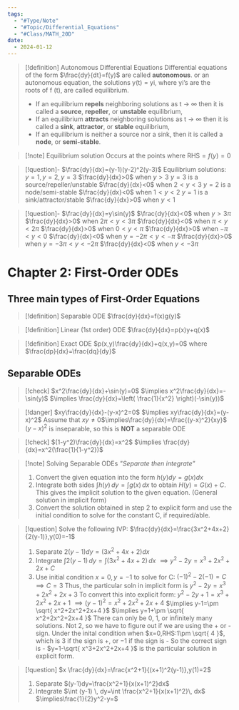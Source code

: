 ```yaml
---
tags:
  - "#Type/Note"
  - "#Topic/Differential_Equations"
  - "#Class/MATH_20D"
date:
  - 2024-01-12
---
```


> [!definition] Autonomous Differential Equations
> Differential equations of the form $\frac{dy}{dt}=f(y)$ are called **autonomous**.
> or an autonomous equation, the solutions y(t) = yi, where yi’s are the  
> roots of f (t), are called equilibrium.  
> - If an equilibrium **repels** neighboring solutions as t → ∞ then it is called a **source**, **repeller**, or **unstable** equilibrium,  
> - If an equilibrium **attracts** neighboring solutions as t → ∞ then it is called a **sink**, **attractor**, or **stable** equilibrium,  
> - If an equilibrium is neither a source nor a sink, then it is called a **node**, or **semi-stable**.

> [!note] Equilibrium solution
> Occurs at the points where $\text{RHS}=f(y)=0$

> [!question]- $\frac{dy}{dx}=(y-1)(y-2)^2(y-3)$
> Equilibrium solutions: $y=1,y=2,y=3$
> $\frac{dy}{dx}>0$ when $y>3$
> $y=3$ is a source/repeller/unstable
> $\frac{dy}{dx}<0$ when $2<y<3$
> $y=2$ is a node/semi-stable
> $\frac{dy}{dx}<0$ when $1<y<2$
> $y=1$ is a sink/attractor/stable
> $\frac{dy}{dx}>0$ when $y<1$

> [!question]- $\frac{dy}{dx}=y\sin(y)$
> $\frac{dy}{dx}<0$ when $y>3\pi$
> $\frac{dy}{dx}>0$ when $2\pi<y<3\pi$
> $\frac{dy}{dx}<0$ when $\pi<y<2\pi$
> $\frac{dy}{dx}>0$ when $0<y<\pi$
> $\frac{dy}{dx}>0$ when $-\pi<y<0$
> $\frac{dy}{dx}<0$ when $y=-2\pi<y<-\pi$
> $\frac{dy}{dx}>0$ when $y=-3\pi<y<-2\pi$
> $\frac{dy}{dx}<0$ when $y<-3\pi$

# Chapter 2: First-Order ODEs

## Three main types of First-Order Equations

> [!definition] Separable ODE
> $\frac{dy}{dx}=f(x)g(y)$

> [!definition] Linear (1st order) ODE
> $\frac{dy}{dx}=p(x)y+q(x)$

> [!definition] Exact ODE
> $p(x,y)\frac{dy}{dx}+q(x,y)=0$ where $\frac{dp}{dx}=\frac{dq}{dy}$

## Separable ODEs

> [!check] $x^2\frac{dy}{dx}+\sin(y)=0$
> $\implies x^2\frac{dy}{dx}=-\sin(y)$
> $\implies \frac{dy}{dx}=\left( \frac{1}{x^2} \right)(-\sin(y))$

> [!danger] $xy\frac{dy}{dx}-(y-x)^2=0$
> $\implies xy\frac{dy}{dx}=(y-x)^2$
> Assume that $xy\neq 0$$\implies\frac{dy}{dx}=\frac{(y-x)^2}{xy}$
> $(y-x)^2$ is inseparable, so this is **NOT** a separable ODE

> [!check] $(1-y^2)\frac{dy}{dx}=x^2$
> $\implies \frac{dy}{dx}=x^2(\frac{1}{1-y^2})$

> [!note] Solving Separable ODEs
> *"Separate then integrate"*
> 1. Convert the given equation into the form $h(y)dy=g(x)dx$
> 2. Integrate both sides $\int h(y) \, dy=\int g(x) \, dx$ to obtain $H(y)=G(x)+C$. This gives the implicit solution to the given equation. (General solution in implicit form)
> 3. Convert the solution obtained in step 2 to explicit form and use the initial condition to solve for the constant C, if required/able.

> [!question] Solve the following IVP: $\frac{dy}{dx}=\frac{3x^2+4x+2}{2(y-1)},y(0)=-1$
> 1. Separate $2(y-1)dy=(3x^2+4x+2)dx$
> 2. Integrate $\int 2(y-1) \, dy=\int (3x^2+4x+2) \, dx$
> $\implies y^2-2y=x^3+2x^2+2x+C$
> 3. Use initial condition $x=0,y=-1$ to solve for C: $(-1)^2-2(-1)=C\implies C=3$
> Thus, the particular soln in implicit form is $y^2-2y=x^3+2x^2+2x+3$
> To convert this into explicit form:
> $y^2-2y+1=x^3+2x^2+2x+1$
> $\implies (y-1)^2=x^2+2x^2+2x+4$
> $\implies y-1=\pm \sqrt{ x^2+2x^2+2x+4 }$
> $\implies y=1+\pm \sqrt{ x^2+2x^2+2x+4 }$
> There can only be 0, 1, or infinitely many solutions. Not 2, so we have to figure out if we are using the + or - sign.
> Under the inital condition when $x=0,RHS:1\pm \sqrt{ 4 }$, which is $3$ if the sign is +, or $-1$ if the sign is -
> So the correct sign is -
> $y=1-\sqrt{ x^3+2x^2+2x+4 }$ is the particular solution in explicit form.

> [!question] $x \frac{dy}{dx}=\frac{x^2+1}{(x+1)^2(y-1)},y(1)=2$
> 1. Separate $(y-1)dy=\frac{x^2+1}{x(x+1)^2}dx$
> 2. Integrate $\int (y-1) \, dy=\int \frac{x^2+1}{x(x+1)^2}\, dx$
> $\implies\frac{1}{2}y^2-y=$